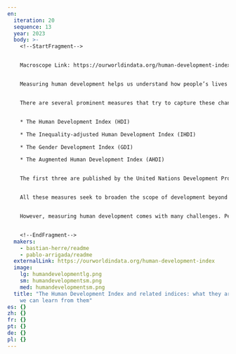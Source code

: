 ```yaml
---
en:
  iteration: 20
  sequence: 13
  year: 2023
  body: >-
    <!--StartFragment-->


    Macroscope Link: https://ourworldindata.org/human-development-index


    Measuring human development helps us understand how people’s lives and livelihoods vary across the world and how they have changed over time. 


    There are several prominent measures that try to capture these changes: 


    * The Human Development Index (HDI) 

    * The Inequality-adjusted Human Development Index (IHDI) 

    * The Gender Development Index (GDI) 

    * The Augmented Human Development Index (AHDI) 


    The first three are published by the United Nations Development Programme. The AHDI, meanwhile, was developed by the economic historian Leandro Prados de la Escosura. 


    All these measures seek to broaden the scope of development beyond simple economic growth and to capture other key metrics that track peoples’ living standards. 


    However, measuring human development comes with many challenges. People do not always agree on what should be included. And even once defined, features of human development are difficult to measure. So how do these indices track human development? And what can we learn from them? We summarize the similarities and differences between the different approaches in this article and how to decide on which one to use.


    <!--EndFragment-->
  makers:
    - bastian-herre/readme
    - pablo-arrigada/readme
  externalLink: https://ourworldindata.org/human-development-index
  image:
    lg: humandevelopmentlg.png
    sm: humandevelopmentsm.png
    med: humandevelopmentsm.png
  title: "The Human Development Index and related indices: what they are and what
    we can learn from them"
es: {}
zh: {}
fr: {}
pt: {}
de: {}
pl: {}
---
```

